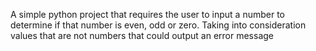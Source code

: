A simple python project that requires the user to input a number to determine if that number is even, odd or zero. Taking into consideration values that are not numbers that could output an error message
